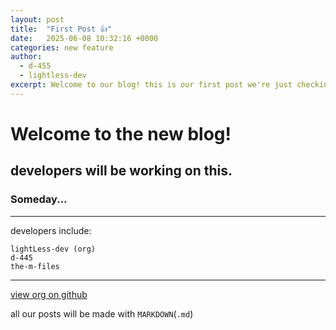 ```yaml
---
layout: post
title:  "First Post 👍"
date:   2025-06-08 10:32:16 +0000
categories: new feature
author: 
  - d-455
  - lightless-dev
excerpt: Welcome to our blog! this is our first post we're just checking if everything works...
---
```



# Welcome to the new blog!

## developers will be working on this.
### Someday...

---

developers include:

```
lightLess-dev (org)
d-445
the-m-files
```

---

[view org on github](https://github.com/lightless-dev)

all our posts will be made with `MARKDOWN`(`.md`)

